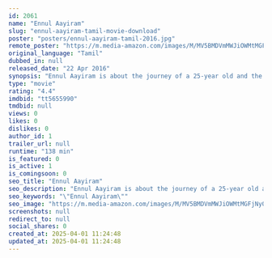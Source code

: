 ```yaml
---
id: 2061
name: "Ennul Aayiram"
slug: "ennul-aayiram-tamil-movie-download"
poster: "posters/ennul-aayiram-tamil-2016.jpg"
remote_poster: "https://m.media-amazon.com/images/M/MV5BMDVmMWJiOWMtMGFjNy00ZDNlLThhNjctYTJjODQxNWE5MWYyXkEyXkFqcGdeQXVyNjY1MTg4Mzc@._V1_SX300.jpg"
original_language: "Tamil"
dubbed_in: null
released_date: "22 Apr 2016"
synopsis: "Ennul Aayiram is about the journey of a 25-year old and the various problems he encounters."
type: "movie"
rating: "4.4"
imdbid: "tt5655990"
tmdbid: null
views: 0
likes: 0
dislikes: 0
author_id: 1
trailer_url: null
runtime: "138 min"
is_featured: 0
is_active: 1
is_comingsoon: 0
seo_title: "Ennul Aayiram"
seo_description: "Ennul Aayiram is about the journey of a 25-year old and the various problems he encounters."
seo_keywords: "\"Ennul Aayiram\""
seo_image: "https://m.media-amazon.com/images/M/MV5BMDVmMWJiOWMtMGFjNy00ZDNlLThhNjctYTJjODQxNWE5MWYyXkEyXkFqcGdeQXVyNjY1MTg4Mzc@._V1_SX300.jpg"
screenshots: null
redirect_to: null
social_shares: 0
created_at: 2025-04-01 11:24:48
updated_at: 2025-04-01 11:24:48
---
```


